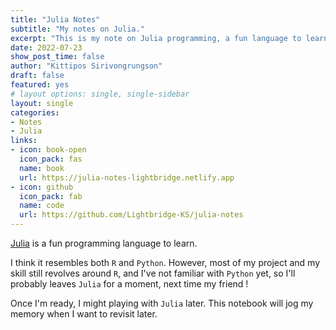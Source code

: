 ```yaml
---
title: "Julia Notes"
subtitle: "My notes on Julia."
excerpt: "This is my note on Julia programming, a fun language to learn."
date: 2022-07-23
show_post_time: false
author: "Kittipos Sirivongrungson"
draft: false
featured: yes
# layout options: single, single-sidebar
layout: single
categories:
- Notes
- Julia
links:
- icon: book-open
  icon_pack: fas
  name: book
  url: https://julia-notes-lightbridge.netlify.app
- icon: github
  icon_pack: fab
  name: code
  url: https://github.com/Lightbridge-KS/julia-notes
---
```


[Julia](https://julialang.org) is a fun programming language to learn. 

I think it resembles both `R` and `Python`. However, most of my project and my skill still revolves around `R`, and I've not familiar with `Python` yet, so I'll probably leaves `Julia` for a moment, next time my friend !

Once I'm ready, I might playing with `Julia` later. This notebook will jog my memory when I want to revisit later.
